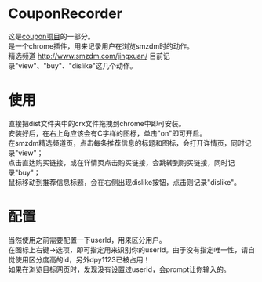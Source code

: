 # CouponRecorder
这是[coupon项目](https://github.com/dpy1123/coupon)的一部分。  
是一个chrome插件，用来记录用户在浏览smzdm时的动作。  
精选频道 http://www.smzdm.com/jingxuan/
目前记录"view"、"buy"、"dislike"这几个动作。  

# 使用
直接把dist文件夹中的crx文件拖拽到chrome中即可安装。  
安装好后，在右上角应该会有C字样的图标，单击"on"即可开启。  
在smzdm精选频道页，点击每条推荐信息的标题和图标，会打开详情页，同时记录"view"；  
点击直达购买链接，或在详情页点击购买链接，会跳转到购买链接，同时记录"buy"；  
鼠标移动到推荐信息标题，会在右侧出现dislike按钮，点击则记录"dislike"。

# 配置
当然使用之前需要配置一下userId，用来区分用户。  
在图标上右键->选项，即可指定用来识别你的userId。由于没有指定唯一性，请自觉使用区分度高的id，另外dpy1123已被占用！  
如果在浏览目标网页时，发现没有设置过userId，会prompt让你输入的。  